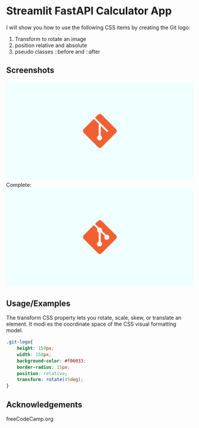 
# Streamlit FastAPI Calculator App

I will show you how to use the following CSS items by creating the Git
logo:
1. Transform to rotate an image
2. position relative and absolute
3. pseudo classes ::before and ::after

## Screenshots
![App Screenshot](https://raw.githubusercontent.com/shaurya121/git-logo-using-pure-css/main/Screenshots/Screenshot%20(77).png)
Complete:
![App Screenshot](https://raw.githubusercontent.com/shaurya121/git-logo-using-pure-css/main/Screenshots/Screenshot%20(78).png)


## Usage/Examples
The transform CSS property lets you rotate, scale, skew, or translate an
element. It modi es the coordinate space of the CSS visual formatting
model.
```css
.git-logo{ 
    height: 150px; 
    width: 150px; 
    background-color: #f06033; 
    border-radius: 15px; 
    position: relative; 
    transform: rotate(45deg); 
}
```

## Acknowledgements

 freeCodeCamp.org
 
 

